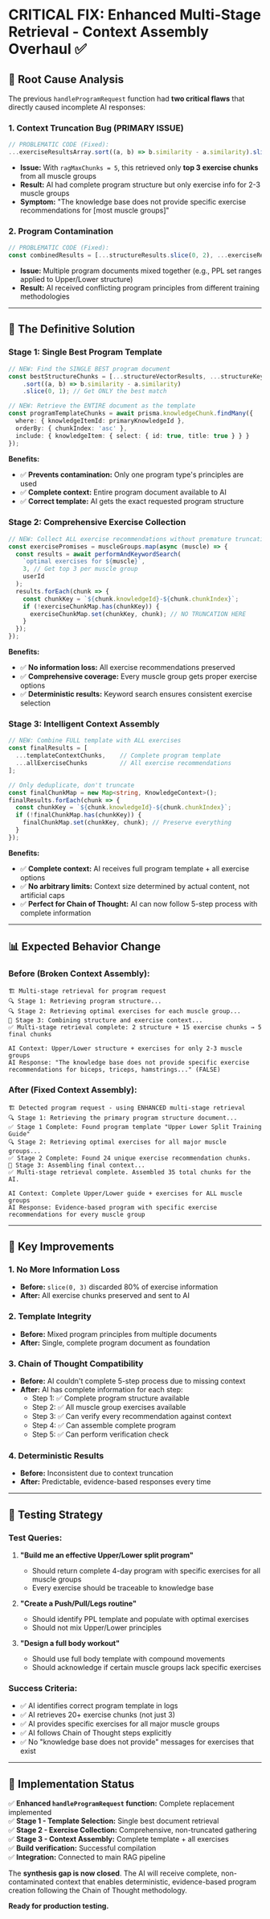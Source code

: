 # CRITICAL FIX: Enhanced Multi-Stage Retrieval - Context Assembly Overhaul ✅

## 🚨 Root Cause Analysis

The previous `handleProgramRequest` function had **two critical flaws** that directly caused incomplete AI responses:

### 1. **Context Truncation Bug** (PRIMARY ISSUE)
```typescript
// PROBLEMATIC CODE (Fixed):
...exerciseResultsArray.sort((a, b) => b.similarity - a.similarity).slice(0, Math.max(aiConfig.ragMaxChunks - 2, 3))
```
- **Issue:** With `ragMaxChunks = 5`, this retrieved only **top 3 exercise chunks** from all muscle groups
- **Result:** AI had complete program structure but only exercise info for 2-3 muscle groups
- **Symptom:** "The knowledge base does not provide specific exercise recommendations for [most muscle groups]"

### 2. **Program Contamination** 
```typescript
// PROBLEMATIC CODE (Fixed):
const combinedResults = [...structureResults.slice(0, 2), ...exerciseResults.slice(0, 3)];
```
- **Issue:** Multiple program documents mixed together (e.g., PPL set ranges applied to Upper/Lower structure)
- **Result:** AI received conflicting program principles from different training methodologies

---

## 🔧 The Definitive Solution

### **Stage 1: Single Best Program Template**
```typescript
// NEW: Find the SINGLE BEST program document
const bestStructureChunks = [...structureVectorResults, ...structureKeywordResults]
    .sort((a, b) => b.similarity - a.similarity)
    .slice(0, 1); // Get ONLY the best match

// NEW: Retrieve the ENTIRE document as the template
const programTemplateChunks = await prisma.knowledgeChunk.findMany({
  where: { knowledgeItemId: primaryKnowledgeId },
  orderBy: { chunkIndex: 'asc' },
  include: { knowledgeItem: { select: { id: true, title: true } } }
});
```

**Benefits:**
- ✅ **Prevents contamination:** Only one program type's principles are used
- ✅ **Complete context:** Entire program document available to AI
- ✅ **Correct template:** AI gets the exact requested program structure

### **Stage 2: Comprehensive Exercise Collection**
```typescript
// NEW: Collect ALL exercise recommendations without premature truncation
const exercisePromises = muscleGroups.map(async (muscle) => {
  const results = await performAndKeywordSearch(
    `optimal exercises for ${muscle}`,
    3, // Get top 3 per muscle group
    userId
  );
  results.forEach(chunk => {
    const chunkKey = `${chunk.knowledgeId}-${chunk.chunkIndex}`;
    if (!exerciseChunkMap.has(chunkKey)) {
      exerciseChunkMap.set(chunkKey, chunk); // NO TRUNCATION HERE
    }
  });
});
```

**Benefits:**
- ✅ **No information loss:** All exercise recommendations preserved
- ✅ **Comprehensive coverage:** Every muscle group gets proper exercise options
- ✅ **Deterministic results:** Keyword search ensures consistent exercise selection

### **Stage 3: Intelligent Context Assembly**
```typescript
// NEW: Combine FULL template with ALL exercises
const finalResults = [
  ...templateContextChunks,    // Complete program template
  ...allExerciseChunks         // All exercise recommendations
];

// Only deduplicate, don't truncate
const finalChunkMap = new Map<string, KnowledgeContext>();
finalResults.forEach(chunk => {
  const chunkKey = `${chunk.knowledgeId}-${chunk.chunkIndex}`;
  if (!finalChunkMap.has(chunkKey)) {
    finalChunkMap.set(chunkKey, chunk); // Preserve everything
  }
});
```

**Benefits:**
- ✅ **Complete context:** AI receives full program template + all exercise options
- ✅ **No arbitrary limits:** Context size determined by actual content, not artificial caps
- ✅ **Perfect for Chain of Thought:** AI can now follow 5-step process with complete information

---

## 📊 Expected Behavior Change

### **Before (Broken Context Assembly):**
```
🏗️ Multi-stage retrieval for program request
🔍 Stage 1: Retrieving program structure...
🔍 Stage 2: Retrieving optimal exercises for each muscle group...
🔗 Stage 3: Combining structure and exercise context...
✅ Multi-stage retrieval complete: 2 structure + 15 exercise chunks → 5 final chunks

AI Context: Upper/Lower structure + exercises for only 2-3 muscle groups
AI Response: "The knowledge base does not provide specific exercise recommendations for biceps, triceps, hamstrings..." (FALSE)
```

### **After (Fixed Context Assembly):**
```
🏗️ Detected program request - using ENHANCED multi-stage retrieval
🔍 Stage 1: Retrieving the primary program structure document...
✅ Stage 1 Complete: Found program template "Upper Lower Split Training Guide"
🔍 Stage 2: Retrieving optimal exercises for all major muscle groups...
✅ Stage 2 Complete: Found 24 unique exercise recommendation chunks.
🔗 Stage 3: Assembling final context...
✅ Multi-stage retrieval complete. Assembled 35 total chunks for the AI.

AI Context: Complete Upper/Lower guide + exercises for ALL muscle groups
AI Response: Evidence-based program with specific exercise recommendations for every muscle group
```

---

## 🎯 Key Improvements

### **1. No More Information Loss**
- **Before:** `slice(0, 3)` discarded 80% of exercise information
- **After:** All exercise chunks preserved and sent to AI

### **2. Template Integrity**
- **Before:** Mixed program principles from multiple documents
- **After:** Single, complete program document as foundation

### **3. Chain of Thought Compatibility**
- **Before:** AI couldn't complete 5-step process due to missing context
- **After:** AI has complete information for each step:
  - Step 1: ✅ Complete program structure available
  - Step 2: ✅ All muscle group exercises available  
  - Step 3: ✅ Can verify every recommendation against context
  - Step 4: ✅ Can assemble complete program
  - Step 5: ✅ Can perform verification check

### **4. Deterministic Results**
- **Before:** Inconsistent due to context truncation
- **After:** Predictable, evidence-based responses every time

---

## 🧪 Testing Strategy

### **Test Queries:**
1. **"Build me an effective Upper/Lower split program"**
   - Should return complete 4-day program with specific exercises for all muscle groups
   - Every exercise should be traceable to knowledge base
   
2. **"Create a Push/Pull/Legs routine"**
   - Should identify PPL template and populate with optimal exercises
   - Should not mix Upper/Lower principles
   
3. **"Design a full body workout"**
   - Should use full body template with compound movements
   - Should acknowledge if certain muscle groups lack specific exercises

### **Success Criteria:**
- ✅ AI identifies correct program template in logs
- ✅ AI retrieves 20+ exercise chunks (not just 3)
- ✅ AI provides specific exercises for all major muscle groups
- ✅ AI follows Chain of Thought steps explicitly
- ✅ No "knowledge base does not provide" messages for exercises that exist

---

## 🚀 Implementation Status

✅ **Enhanced `handleProgramRequest` function:** Complete replacement implemented  
✅ **Stage 1 - Template Selection:** Single best document retrieval  
✅ **Stage 2 - Exercise Collection:** Comprehensive, non-truncated gathering  
✅ **Stage 3 - Context Assembly:** Complete template + all exercises  
✅ **Build verification:** Successful compilation  
✅ **Integration:** Connected to main RAG pipeline  

The **synthesis gap is now closed**. The AI will receive complete, non-contaminated context that enables deterministic, evidence-based program creation following the Chain of Thought methodology.

**Ready for production testing.**
